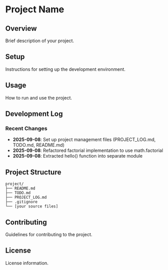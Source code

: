 # Project Name

## Overview
Brief description of your project.

## Setup
Instructions for setting up the development environment.

## Usage
How to run and use the project.

## Development Log

### Recent Changes
- **2025-09-08**: Set up project management files (PROJECT_LOG.md, TODO.md, README.md)
- **2025-09-08**: Refactored factorial implementation to use math.factorial
- **2025-09-08**: Extracted hello() function into separate module

## Project Structure
```
project/
├── README.md
├── TODO.md
├── PROJECT_LOG.md
├── .gitignore
└── [your source files]
```

## Contributing
Guidelines for contributing to the project.

## License
License information.
